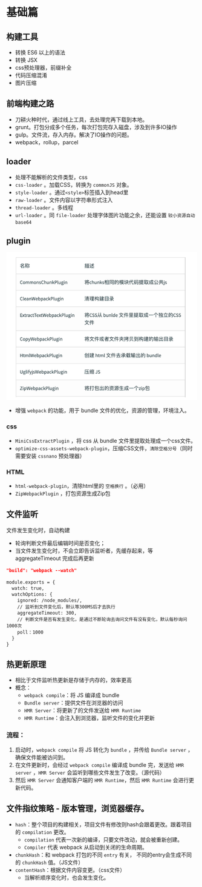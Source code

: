 # 基础篇

## 构建工具

- 转换 ES6 以上的语法
- 转换 JSX
- css预处理器，前缀补全
- 代码压缩混淆
- 图片压缩

## 前端构建之路

- 刀耕火种时代，通过线上工具，去处理完再下载到本地。
- grunt。打包分成多个任务，每次打包完存入磁盘，涉及到许多IO操作
- gulp。文件流，存入内存。解决了IO操作的问题。
- webpack，rollup，parcel


## loader

- 处理不能解析的文件类型，css
- `css-loader` 。加载CSS，转换为 `commonJS` 对象。
- `style-loader` 。通过`<style>`标签插入到head里
- `raw-loader` 。文件内容以字符串形式注入
- `thread-loader` 。多线程
- `url-loader` 。同 `file-loader` 处理字体图片功能之余，还能设置 `较小资源自动base64`

## plugin

![](/image/cbb73aad9937e05150a88f39afeddee.png)
- 增强 `webpack` 的功能，用于 bundle 文件的优化，资源的管理，环境注入。

### css

- `MiniCssExtractPlugin` ，将 css 从 bundle 文件里提取处理成一个css文件。
- `optimize-css-assets-webpack-plugin`，压缩CSS文件，`清除空格分号`（同时需要安装 `cssnano` 预处理器）

### HTML

- `html-webpack-plugin`，清除html里的 `空格换行` 。（必用）
- `ZipWebpackPlugin` ，打包资源生成Zip包

## 文件监听
文件发生变化时，自动构建

- 轮询判断文件最后编辑时间是否变化；
- 当文件发生变化时，不会立即告诉监听者，先缓存起来，等 aggregateTimeout 完成后再更新

```json
"build": "webpack --watch"
```
```JS
module.exports = {
  watch: true,
  watchOptions: {
    ignored: /node_modules/,
    // 监听到文件变化后，默认等300MS后才去执行
    aggregateTimeout: 300,
    // 判断文件是否有发生变化，是通过不断轮询去询问文件有没有变化，默认每秒询问1000次
    poll：1000
  }
}
```

## 热更新原理

- 相比于文件监听热更新是存储于内存的，效率更高
- 概念：
  - `webpack compile`：将 JS 编译成 bundle
  - `Bundle server`：提供文件在浏览器的访问
  - `HMR Server`：将更新了的文件发送给 `HMR Runtime`
  - `HMR Runtime`：会注入到浏览器，监听文件的变化并更新

### 流程：

1. 启动时，`webpack compile` 将 JS 转化为 `bundle` ，并传给 `Bundle server` ，确保文件能被访问到。
2. 在文件更新时，会经过 `webpack compile` 编译成 bundle 完，发送给 `HMR server` ，`HMR Server` 会监听到哪些文件发生了改变。（源代码）
3. 然后 `HMR Server` 会通知客户端的 `HMR Runtime`，然后 `HMR Runtime` 会进行更新代码。

## 文件指纹策略 - 版本管理，浏览器缓存。

- `hash`：整个项目的构建相关，项目文件有修改则hash会跟着更改。跟着项目的 `compilation` 更改。
  - `compilation` 代表一次新的编译，只要文件改动，就会被重新创建。
  - `Compiler` 代表 webpack 从启动到关闭的生命周期。
- `chunkHash`：和 webpack 打包的不同 `entry` 有关， 不同的entry会生成不同的 `chunkHash` 值。（JS文件）
- `contentHash`：根据文件内容变更。（css文件）
  - 当解析顺序变化时，也会发生变化。

